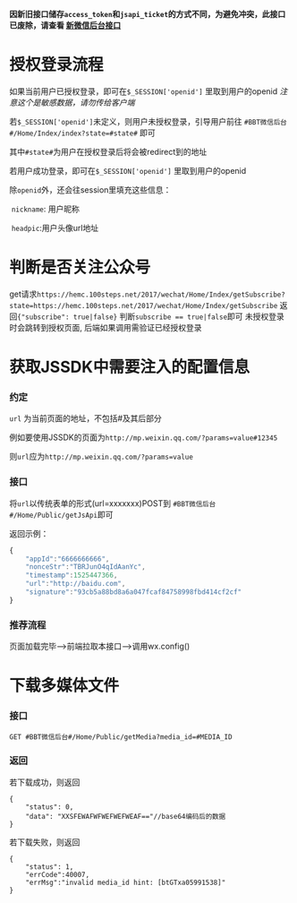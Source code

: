 **因新旧接口储存`access_token`和`jsapi_ticket`的方式不同，为避免冲突，此接口已废除，请查看 [新微信后台接口](./新微信后台接口.md)**

# 授权登录流程

如果当前用户已授权登录，即可在`$_SESSION['openid']`  里取到用户的openid *注意这个是敏感数据，请勿传给客户端*

若`$_SESSION['openid']`未定义，则用户未授权登录，引导用户前往 `#BBT微信后台#/Home/Index/index?state=#state#` 即可

其中`#state#`为用户在授权登录后将会被redirect到的地址

若用户成功登录，即可在`$_SESSION['openid']`  里取到用户的openid

除`openid`外，还会往session里填充这些信息：

​	`nickname`: 用户昵称

​	`headpic`:用户头像url地址

# 判断是否关注公众号

get请求`https://hemc.100steps.net/2017/wechat/Home/Index/getSubscribe?state=https://hemc.100steps.net/2017/wechat/Home/Index/getSubscribe`
返回`{"subscribe": true|false}`
判断`subscribe == true|false`即可
未授权登录时会跳转到授权页面, 后端如果调用需验证已经授权登录

# 获取JSSDK中需要注入的配置信息

### 约定

`url` 为当前页面的地址，不包括#及其后部分

例如要使用JSSDK的页面为`http://mp.weixin.qq.com/?params=value#12345`

则`url`应为`http://mp.weixin.qq.com/?params=value`

### 接口

将`url`以传统表单的形式(url=xxxxxxx)POST到 `#BBT微信后台#/Home/Public/getJsApi`即可

返回示例：

```javascript
{
	"appId":"6666666666",
	"nonceStr":"TBRJunO4qIdAanYc",
	"timestamp":1525447366,
	"url":"http://baidu.com",
	"signature":"93cb5a88bd8a6a047fcaf84758998fbd414cf2cf"
}
```

### 推荐流程

页面加载完毕-->前端拉取本接口-->调用wx.config()

# 下载多媒体文件

### 接口

```
GET #BBT微信后台#/Home/Public/getMedia?media_id=#MEDIA_ID
```

### 返回

若下载成功，则返回

```
{
	"status": 0,
	"data": "XXSFEWAFWFWEFWEFWEAF=="//base64编码后的数据
}
```

若下载失败，则返回

```
{
	"status": 1,
	"errCode":40007,
	"errMsg":"invalid media_id hint: [btGTxa05991538]"
}
```

